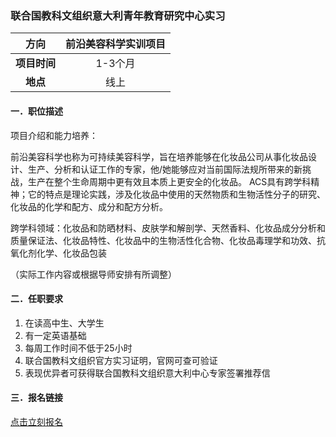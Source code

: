 ### 联合国教科文组织意大利青年教育研究中心实习


|  **方向**  | 前沿美容科学实训项目 |
|:--------:|:------------:|
| **项目时间** |    1-3个月     |
|  **地点**  |      线上      |


#### 一．职位描述

项目介绍和能力培养：

前沿美容科学也称为可持续美容科学，旨在培养能够在化妆品公司从事化妆品设计、生产、分析和认证工作的专家，他/她能够应对当前国际法规所带来的新挑战，生产在整个生命周期中更有效且本质上更安全的化妆品。
ACS具有跨学科精神；它的特点是理论实践，涉及化妆品中使用的天然物质和生物活性分子的研究、化妆品的化学和配方、成分和配方分析。

跨学科领域：化妆品和防晒材料、皮肤学和解剖学、天然香料、化妆品成分分析和质量保证法、化妆品特性、化妆品中的生物活性化合物、化妆品毒理学和功效、抗氧化剂化学、化妆品包装

（实际工作内容或根据导师安排有所调整）


#### 二．任职要求

1. 在读高中生、大学生
2. 有一定英语基础
3. 每周工作时间不低于25小时
4. 联合国教科文组织官方实习证明，官网可查可验证
5. 表现优异者可获得联合国教科文组织意大利中心专家签署推荐信


#### 三．报名链接
[点击立刻报名](https://ezygcyygfb.feishu.cn/share/base/form/shrcnyoWDn0NwQnTyfwrxo3XOnh)
